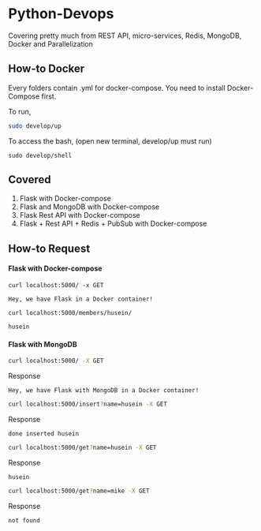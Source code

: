 # Python-Devops
Covering pretty much from REST API, micro-services, Redis, MongoDB, Docker and Parallelization

## How-to Docker
Every folders contain .yml for docker-compose. You need to install Docker-Compose first.

To run,
```bash
sudo develop/up
```

To access the bash, (open new terminal, develop/up must run)
```
sudo develop/shell
```

## Covered
1. Flask with Docker-compose
2. Flask and MongoDB with Docker-compose
3. Flask Rest API with Docker-compose
4. Flask + Rest API + Redis + PubSub with Docker-compose

## How-to Request

#### Flask with Docker-compose

```text
curl localhost:5000/ -x GET

Hey, we have Flask in a Docker container!
```
```text
curl localhost:5000/members/husein/

husein
```

#### Flask with MongoDB

```bash
curl localhost:5000/ -X GET
```
Response
```response
Hey, we have Flask with MongoDB in a Docker container!
```
```bash
curl localhost:5000/insert?name=husein -X GET
```
Response
```response
done inserted husein
```
```bash
curl localhost:5000/get?name=husein -X GET
```
Response
```response
husein
```
```bash
curl localhost:5000/get?name=mike -X GET
```
Response
```response
not found
```



